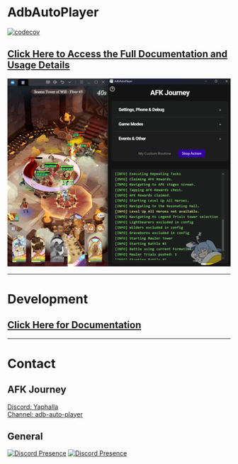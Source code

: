 # AdbAutoPlayer
[![codecov](https://codecov.io/github/AdbAutoPlayer/AdbAutoPlayer/branch/main/graph/badge.svg?token=0VCZKXZO9P)](https://codecov.io/github/AdbAutoPlayer/AdbAutoPlayer)  

## [Click Here to Access the Full Documentation and Usage Details](https://AdbAutoPlayer.github.io/AdbAutoPlayer/)
![gui.png](docs/src/images/app/app.png)

_____

# Development

## [Click Here for Documentation](https://adbautoplayer.github.io/AdbAutoPlayer/development/dev-and-build.html)

___

# Contact
## AFK Journey
[Discord: Yaphalla](https://discord.gg/yaphalla)  
[Channel: adb-auto-player](https://discord.com/channels/1332082220013322240/1338732933057347655)
## General
[![Discord Presence](https://lanyard.cnrad.dev/api/518169167048998913)](https://discord.com/users/518169167048998913)
[![Discord Presence](https://lanyard.cnrad.dev/api/176450119917371392)](https://discord.com/users/176450119917371392)

